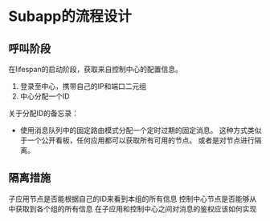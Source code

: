 # Subapp的流程设计

## 呼叫阶段

在lifespan的启动阶段，获取来自控制中心的配置信息。

1. 登录至中心，携带自己的IP和端口二元组
2. 中心分配一个ID

关于分配ID的备忘录：

- 使用消息队列中的固定路由模式分配一个定时过期的固定消息。
这种方式类似于一个公开看板，任何应用都可以获取所有可用的节点。
或者是对节点进行隔离。
## 隔离措施
子应用节点是否能根据自己的ID来看到本组的所有信息
控制中心节点是否能够从中获取到各个组的所有信息
在子应用和控制中心之间对消息的鉴权应该如何实现